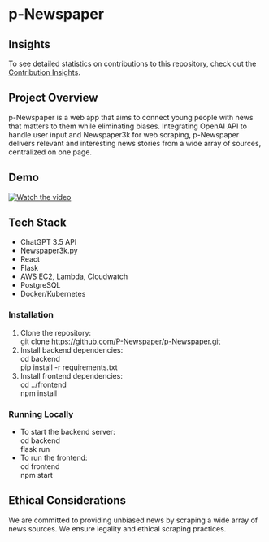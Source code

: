 # p-Newspaper

## Insights

To see detailed statistics on contributions to this repository, check out the [Contribution Insights](https://github.com/P-Newspaper/p-newspaper/graphs/contributors).

## Project Overview

p-Newspaper is a web app that aims to connect young people with news that matters to them while eliminating biases. Integrating OpenAI API to handle user input and Newspaper3k for web scraping, p-Newspaper delivers relevant and interesting news stories from a wide array of sources, centralized on one page.

## Demo 

[![Watch the video](https://img.youtube.com/vi/n2n-I3wbA7s/maxresdefault.jpg)](https://youtu.be/n2n-I3wbA7s)

## Tech Stack

- ChatGPT 3.5 API
- Newspaper3k.py
- React
- Flask
- AWS EC2, Lambda, Cloudwatch
- PostgreSQL
- Docker/Kubernetes

### Installation

1. Clone the repository:  
   git clone https://github.com/P-Newspaper/p-Newspaper.git
2. Install backend dependencies:  
   cd backend  
   pip install -r requirements.txt
3. Install frontend dependencies:  
   cd ../frontend  
   npm install


### Running Locally

- To start the backend server:  
  cd backend  
  flask run
- To run the frontend:  
  cd frontend  
  npm start

## Ethical Considerations

We are committed to providing unbiased news by scraping a wide array of news sources. We ensure legality and ethical scraping practices.

